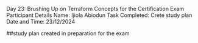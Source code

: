 Day 23: Brushing Up on Terraform Concepts for the Certification Exam
Participant Details
Name: Ijiola Abiodun
Task Completed: Crete study plan
Date and Time: 23/12/2024


##study plan created in preparation for the exam
